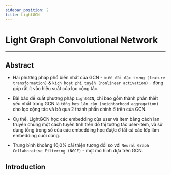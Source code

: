 ```yaml
---
sidebar_position: 2
title: LightGCN
---
```


# Light Graph Convolutional Network

---

## Abstract
- Hai phương pháp phổ biến nhất của GCN - `biến đổi đặc trưng (feature transformation)` & `kích hoạt phi tuyến (nonlinear activation)` - đóng góp rất ít vào hiệu suất của lọc cộng tác.

- Bài báo đề xuất phương pháp `LightGCN`, chỉ bao gồm thành phần thiết yếu nhất trong GCN là `tổng hợp lân cận (neighborhood aggregation)` cho lọc cộng tác và bỏ qua 2 thành phần chính ở trên của GCN.

- Cụ thể, LightGCN học các embedding của user và item bằng cách lan truyền chúng một cách tuyến tính trên đồ thị tương tác user-item, và sử dụng tổng trọng số của các embedding học được ở tất cả các lớp làm embedding cuối cùng.

- Trung bình khoảng 16,0% cải thiện tương đối so với `Neural Graph Collaborative Filtering (NGCF)` - một mô hình dựa trên GCN.

## Introduction